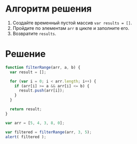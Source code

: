# Алгоритм решения

1. Создайте временный пустой массив `var results = []`.
2. Пройдите по элементам `arr` в цикле и заполните его.
3. Возвратите `results`.

# Решение

```js run
function filterRange(arr, a, b) {
  var result = [];

  for (var i = 0; i < arr.length; i++) {
    if (arr[i] >= a && arr[i] <= b) {
      result.push(arr[i]);
    }
  }

  return result;
}

var arr = [5, 4, 3, 8, 0];

var filtered = filterRange(arr, 3, 5);
alert( filtered );
```


